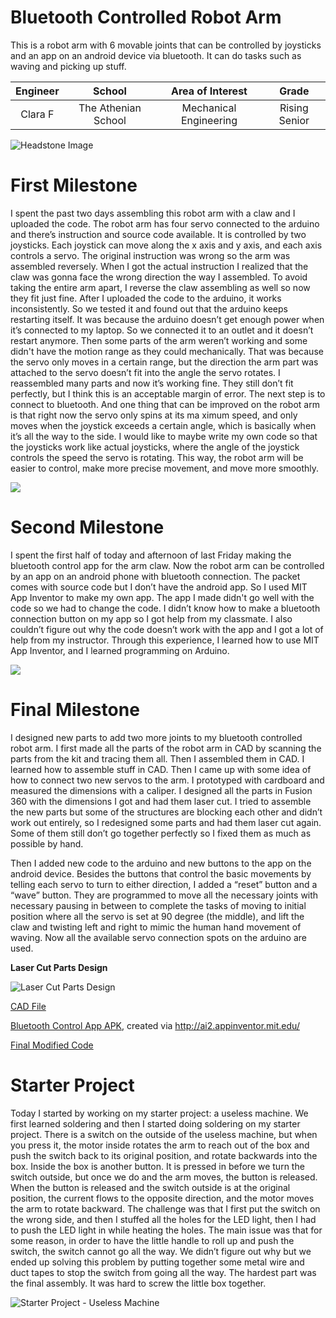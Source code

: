 ﻿# Bluetooth Controlled Robot Arm
This is a robot arm with 6 movable joints that can be controlled by joysticks and an app on an android device via bluetooth. It can do tasks such as waving and picking up stuff. 

| **Engineer** | **School** | **Area of Interest** | **Grade** |
|:--:|:--:|:--:|:--:|
| Clara F | The Athenian School | Mechanical Engineering | Rising Senior

![Headstone Image](https://lh3.googleusercontent.com/pw/AM-JKLXsK3lNGGu61SQXigdJyIAEo9SjGkfPI22a49oZETByClf-c2qKyyXh5xXfWqGBXRmi4MA_x8g7ikZG8GlxJhH7K0M3Jx50SIMyORBxDius3G_AhSm-57lfM9T5V6V3nLcrN6QhtYGI9XU3lU4Ailrg=s1578-no?authuser=0)

# First Milestone
  
I spent the past two days assembling this robot arm with a claw and I uploaded the code. The robot arm has four servo connected to the arduino and there’s instruction and source code available. It is controlled by two joysticks. Each joystick can move along the x axis and y axis, and each axis controls a servo. 
The original instruction was wrong so the arm was assembled reversely. When I got the actual instruction I realized that the claw was gonna face the wrong direction the way I assembled. To avoid taking the entire arm apart, I reverse the claw assembling as well so now they fit just fine. 
After I uploaded the code to the arduino, it works inconsistently. So we tested it and found out that the arduino keeps restarting itself. It was because the arduino doesn’t get enough power when it’s connected to my laptop. So we connected it to an outlet and it doesn’t restart anymore. 
Then some parts of the arm weren’t working and some didn't have the motion range as they could mechanically. That was because the servo only moves in a certain range, but the direction the arm part was attached to the servo doesn’t fit into the angle the servo rotates. I reassembled many parts and now it’s working fine. They still don’t fit perfectly, but I think this is an acceptable margin of error. 
The next step is to connect to bluetooth. And one thing that can be improved on the robot arm is that right now the servo only spins at its ma
ximum speed, and only moves when the joystick exceeds a certain angle, which is basically when it’s all the way to the side. I would like to maybe write my own code so that the joysticks work like actual joysticks, where the angle of the joystick controls the speed the servo is rotating. This way, the robot arm will be easier to control, make more precise movement, and move more smoothly. 

![](https://res.cloudinary.com/marcomontalbano/image/upload/v1656719699/video_to_markdown/images/youtube--2OmYGRiQO98-c05b58ac6eb4c4700831b2b3070cd403.jpg)

# Second Milestone
I spent the first half of today and afternoon of last Friday making the bluetooth control app for the arm claw. Now the robot arm can be controlled by an app on an android phone with bluetooth connection. 
The packet comes with source code but I don’t have the android app. So I used MIT App Inventor to make my own app. The app I made didn't go well with the code so we had to change the code. I didn’t know how to make a bluetooth connection button on my app so I got help from my classmate. I also couldn’t figure out why the code doesn’t work with the app and I got a lot of help from my instructor. 
Through this experience, I learned how to use MIT App Inventor, and I learned programming on Arduino. 

![](https://res.cloudinary.com/marcomontalbano/image/upload/v1656604288/video_to_markdown/images/youtube--irIIvKyG0IE-c05b58ac6eb4c4700831b2b3070cd403.jpg)

# Final Milestone
I designed new parts to add two more joints to my bluetooth controlled robot arm. I first made all the parts of the robot arm in CAD by scanning the parts from the kit and tracing them all. Then I assembled them in CAD. I learned how to assemble stuff in CAD. Then I came up with some idea of how to connect two new servos to the arm. I prototyped with cardboard and measured the dimensions with a caliper. I designed all the parts in Fusion 360 with the dimensions I got and had them laser cut. I tried to assemble the new parts but some of the structures are blocking each other and didn’t work out entirely, so I redesigned some parts and had them laser cut again. Some of them still don’t go together perfectly so I fixed them as much as possible by hand.  

Then I added new code to the arduino and new buttons to the app on the android device. Besides the buttons that control the basic movements by telling each servo to turn to either direction, I added a “reset” button and a “wave” button. They are programmed to move all the necessary joints with necessary pausing in between to complete the tasks of moving to initial position where all the servo is set at 90 degree (the middle), and lift the claw and twisting left and right to mimic the human hand movement of waving. Now all the available servo connection spots on the arduino are used. 

**Laser Cut Parts Design**

![Laser Cut Parts Design]([https://raw.githubusercontent.com/BlueStamp-Engineering-2022/Clara_BSE_Project/main/ExtraJoint.png](https://lh3.googleusercontent.com/5XnkMzXR1C5j-EfwRLWNEIat0HKmlZypKXgjhoHvf8zmP6gJ92iyrFFcyMfuArw7CskBUgSc6HKi_EkSa_E1CPfFYd8qZ9uEblzFRK850S1QTzPE60xkDMKP7OCkxML353-bhZbk-7umaDlEpDEULkC5421T9IfGxAewGv2uNdD0WY9kUU6l35j29C9Pevgggyhwxu9ALofe9kt4x0a7gmBaEP9ZbVG3QFZa9KhfHb9omhyov-LFyW77Omx7XPUVKBwM0Ov8xjsr-jReLZ7456-_hrRmyONb8u2yBAHPRZJ06m15docdQzYa2JNSCbCG92kC_x9qn9yJm5WB1CWx1FuWwcJ2wgKPKERaWRTXpe7q7HpiKXo86z9qxU5NTK8BmEPJPppCOmXGWGSAUwQbIsnYR1FgrflpKsvJkTgn2w6nZCz8-GdHNhCHRDJ-T2rYnQb194xEmerdx5wc2rrlqqsc88OX9zmjqQVB9mh6-2jtuNcW9hwN8kd3Wjc4VmfWMkvBQFpFWyUjUBbBGIngznTwFPUGC_toS3t64fT-yTmNenQo7lYCAd1TF7NMV9rIxHSRlrSym5y9DUGheuKwhKFK603Qks35dwGMJ6t4v5aOgsUobLwc3-vzbgFb9zoqX7CogFdV6Uux_9iQIrZv0gjVz8_AtT9xxTpFlEPsJbBfLvignkfAWNz2DQd4j9UvK9-wiexMQYcLlEiCJIeVurJ-XITofGK2-mGEVOtf-EbXVQHA45QSJzYsky0=w1406-h538-no?authuser=0))

[CAD File](https://github.com/BlueStamp-Engineering-2022/Clara_BSE_Project/blob/main/laser%20cut%20parts%20v4.step)

[Bluetooth Control App APK](https://github.com/BlueStamp-Engineering-2022/Clara_BSE_Project/blob/gh-pages/robot_arm_control.apk), created via http://ai2.appinventor.mit.edu/

[Final Modified Code](https://github.com/BlueStamp-Engineering-2022/Clara_BSE_Project/blob/gh-pages/Lesson_8_Bluetooth_Controlling_Arm.ino)


# Starter Project

Today I started by working on my starter project: a useless machine. We first learned soldering and then I started doing soldering on my starter project. There is a switch on the outside of the useless machine, but when you press it, the motor inside rotates the arm to reach out of the box and push the switch back to its original position, and rotate backwards into the box. Inside the box is another button. It is pressed in before we turn the switch outside, but once we do and the arm moves, the button is released. When the button is released and the switch outside is at the original position, the current flows to the opposite direction, and the motor moves the arm to rotate backward. 
The challenge was that I first put the switch on the wrong side, and then I stuffed all the holes for the LED light, then I had to push the LED light in while heating the holes. The main issue was that for some reason, in order to have the little handle to roll up and push the switch, the switch cannot go all the way. We didn’t figure out why but we ended up solving this problem by putting together some metal wire and duct tapes to stop the switch from going all the way. The hardest part was the final assembly. It was hard to screw the little box together. 

![Starter Project - Useless Machine](https://res.cloudinary.com/marcomontalbano/image/upload/v1656087559/video_to_markdown/images/youtube--6KiQ8fqsXjA-c05b58ac6eb4c4700831b2b3070cd403.jpg)



